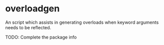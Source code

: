 # overloadgen
An script which assists in generating overloads when keyword arguments needs to be reflected.

TODO: Complete the package info